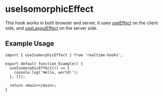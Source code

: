 # useIsomorphicEffect

This hook works in both browser and server, it uses [useEffect](https://react.dev/reference/react/useEffect) on the client side, and [useLayoutEffect](https://react.dev/reference/react/useLayoutEffect) on the server side.

## Example Usage

```tsx
import { useIsomorphicEffect } from 'realtime-hooks';

export default function Example() {
  useIsomorphicEffect(() => {
    console.log('Hello, world!');
  }, []);

  return <main></main>;
}
```
